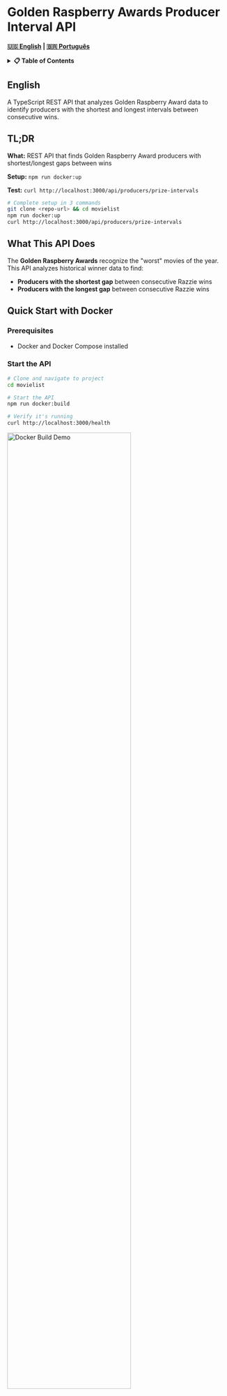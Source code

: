 # Golden Raspberry Awards Producer Interval API

**[🇺🇸 English](#english) | [🇧🇷 Português](#português)**

<details>
<summary><strong>📋 Table of Contents</strong></summary>

### 🇺🇸 English

- [TL;DR](#tldr)
- [What This API Does](#what-this-api-does)
- [Quick Start with Docker](#quick-start-with-docker)
- [API Endpoints](#api-endpoints)
- [Postman Collection](#postman-collection)
- [CSV Data Format](#csv-data-format)
- [Business Logic](#business-logic)
- [Technical Architecture](#technical-architecture)
- [Development](#development)
- [Testing](#testing)
- [Error Handling](#error-handling)
- [Health Monitoring](#health-monitoring)
- [Production Deployment](#production-deployment)
- [API Response Examples](#api-response-examples)
- [Troubleshooting](#troubleshooting)

### 🇧🇷 Português

- [TL;DR](#resumo)
- [O que Esta API Faz](#o-que-esta-api-faz)
- [Início Rápido com Docker](#início-rápido-com-docker)
- [Endpoints da API](#endpoints-da-api)
- [Coleção do Postman](#coleção-do-postman)
- [Formato dos Dados CSV](#formato-dos-dados-csv)
- [Lógica de Negócio](#lógica-de-negócio)
- [Arquitetura Técnica](#arquitetura-técnica)
- [Desenvolvimento](#desenvolvimento)
- [Testes](#testes)
- [Tratamento de Erros](#tratamento-de-erros)
- [Monitoramento de Saúde](#monitoramento-de-saúde)
- [Deploy em Produção](#deploy-em-produção)
- [Exemplos de Resposta da API](#exemplos-de-resposta-da-api)
- [Solução de Problemas](#solução-de-problemas)

</details>

## English

A TypeScript REST API that analyzes Golden Raspberry Award data to identify producers with the shortest and longest intervals between consecutive wins.

## TL;DR

**What:** REST API that finds Golden Raspberry Award producers with shortest/longest gaps between wins

**Setup:** `npm run docker:up`

**Test:** `curl http://localhost:3000/api/producers/prize-intervals`

```bash
# Complete setup in 3 commands
git clone <repo-url> && cd movielist
npm run docker:up
curl http://localhost:3000/api/producers/prize-intervals
```

## What This API Does

The **Golden Raspberry Awards** recognize the "worst" movies of the year. This API analyzes historical winner data to find:

- **Producers with the shortest gap** between consecutive Razzie wins
- **Producers with the longest gap** between consecutive Razzie wins

## Quick Start with Docker

### Prerequisites

- Docker and Docker Compose installed

### Start the API

```bash
# Clone and navigate to project
cd movielist

# Start the API
npm run docker:build

# Verify it's running
curl http://localhost:3000/health
```

<img src="docs/movielist-docker-build.gif" alt="Docker Build Demo" width="75%">

### Run Tests

```bash
# Run all tests in Docker
npm run docker:test

# View API logs
npm run docker:logs
```

<img src="docs/movielist-test.gif" alt="Docker test Demo" width="75%">

## API Endpoints

### Main Endpoint

#### `GET /api/producers/prize-intervals`

Returns producers with minimum and maximum intervals between consecutive wins.

**Example Request:**

```bash
curl http://localhost:3000/api/producers/prize-intervals
```

**Example Response:**

```json
{
  "min": [
    {
      "producer": "Joel Silver",
      "interval": 1,
      "previousWin": 1990,
      "followingWin": 1991
    }
  ],
  "max": [
    {
      "producer": "Matthew Vaughn",
      "interval": 13,
      "previousWin": 2002,
      "followingWin": 2015
    }
  ]
}
```

### Health & Debug Endpoints

#### `GET /health`

Health check endpoint for monitoring and load balancers.

```bash
curl http://localhost:3000/health
```

```json
{
  "message": "API is healthy",
  "status": "ready",
  "database": "SQLite in-memory database connected",
  "currentTime": "2025-06-03T15:30:45.123Z"
}
```

#### Debug Endpoints

- `GET /movies` - View all movies in database
- `GET /producers` - View all producers
- `GET /movie-producers` - View movie-producer relationships

### CSV Input Format

The API loads data from semicolon-separated CSV files:

```csv
year;title;studios;producers;winner
1980;Can't Stop the Music;Associated Film Distribution;Allan Carr;yes
1980;Cruising;Lorimar Productions, United Artists;Jerry Weintraub;
1981;Mommie Dearest;Paramount Pictures;Frank Yablans;yes
```

**Column Specifications:**

- **year**: 4-digit year (e.g., 1980)
- **title**: Movie title
- **studios**: Production studios
- **producers**: Producer names (multiple separated by `, ` or `and`)
- **winner**: `yes` for Razzie winner, empty for nominee only

## Architecture

### Technology Stack

- **Node.js + Express** with TypeScript
- **SQLite** in-memory database
- **Docker** containerization
- **Jest** testing framework
- **ESLint** for code quality

### Database Schema

```sql
-- Movies table
CREATE TABLE movies (
  id INTEGER PRIMARY KEY AUTOINCREMENT,
  year INTEGER NOT NULL,
  title TEXT NOT NULL,
  studios TEXT NOT NULL,
  winner BOOLEAN NOT NULL DEFAULT 0
);

-- Producers table
CREATE TABLE producers (
  id INTEGER PRIMARY KEY AUTOINCREMENT,
  name TEXT NOT NULL UNIQUE
)

-- Many-to-many relationship
CREATE TABLE movie_producers (
  id INTEGER PRIMARY KEY AUTOINCREMENT,
  movie_id INTEGER NOT NULL,
  producer_id INTEGER NOT NULL,
  FOREIGN KEY (movie_id) REFERENCES movies (id),
  FOREIGN KEY (producer_id) REFERENCES producers (id)
);
```

### Business Logic

1. **Data Loading**: CSV validation and import with error reporting
2. **Interval Calculation**: Groups producer wins and calculates consecutive gaps
3. **Min/Max Identification**: Finds minimum and maximum intervals
4. **Multiple Results**: Returns all producers tied for min/max intervals

## Development

### Local Development

```bash
# Install dependencies
npm install

# Run in development mode
npm run dev

# Run tests
npm test

# Lint code
npm run lint
```

<img src="docs/movielist-npm-run-dev.gif" alt="Docker dev Demo" width="75%">

### Docker Commands

```bash
# Start API
npm run docker:up

# Run tests
npm run docker:test

# Development with hot reload
npm run docker:dev

# Stop containers
npm run docker:down

# View logs
npm run docker:logs
```

### Project Structure

```
src/
├── controllers/         # HTTP request handlers
├── services/            # Business logic
├── db/                  # Database layer
├── routes/              # Express routes
├── middeware/           # Express middleware
├── types/               # TypeScript interfaces
├── schemas/             # Data validation
└── utils/               # Utilities

tests/
├── integration/         # API integration tests
└── utils/               # Test helpers

_collection/             # Postman API collection
data/                    # CSV datasets
docker-compose.yml       # Container orchestration
Dockerfile               # Production container
```

## Testing

### Test Datasets

- **`movielist.csv`**: Original Golden Raspberry Awards data
- **`movielist-multiple-wins.csv`**: Dataset with same-year multiple wins
- **`movielist-invalid.csv`**: Invalid data for validation testing

### Test Types

- **Integration Tests**: Full API endpoint testing
- **Data Validation**: CSV format and content validation
- **Error Scenarios**: Invalid data handling
- **Health Checks**: System status validation

### Running Tests

```bash
# All tests
npm test

# Verbose output
npm run test:verbose

# Coverage report
npm run test:coverage

# Integration tests only
npm run test:integration
```

### Successful Response Format

```typescript
interface ProducerIntervalResponse {
  min: ProducerInterval[];
  max: ProducerInterval[];
}

interface ProducerInterval {
  producer: string; // Producer name
  interval: number; // Years between wins
  previousWin: number; // Earlier win year
  followingWin: number; // Later win year
}
```

### Code Quality

- **100% TypeScript** coverage (no `any` types)
- **ESLint** enforcement
- **Comprehensive tests** required
- **Docker** for consistent environments
- **Prettier** for code formatting

### Development Workflow

1. Fork the repository
2. Create feature branch
3. Write tests for new functionality
4. Ensure all tests pass: `npm run docker:test`
5. Lint code: `npm run lint`
6. Submit pull request

## Postman Collection

A complete Postman collection is available for testing all API endpoints:

### Import Collection

1. **Download**: Collection file located at `_collection` folder
2. **Import**: Open Postman → Import → Select the collection file
3. **Environment**: Base url is already configured in the {{url}} variable

### Available Requests

The collection includes pre-configured requests for:

- **Main API**: `GET /api/producers/prize-intervals`
- **Health Check**: `GET /health` with response validation
- **Debug Endpoints**: All helper endpoints for data exploration

![Postman Collection Demo](docs/postman.png)

---

## Português

Uma API REST em TypeScript que analisa dados do Golden Raspberry Award para identificar produtores com os menores e maiores intervalos entre vitórias consecutivas.

## Resumo

**O que é:** API REST que encontra produtores do Golden Raspberry Award com menores/maiores intervalos entre vitórias

**Setup:** `npm run docker:up`

**Teste:** `curl http://localhost:3000/api/producers/prize-intervals`

```bash
# Setup completo em 3 comandos
git clone <repo-url> && cd movielist
npm run docker:up
curl http://localhost:3000/api/producers/prize-intervals
```

## O Que Esta API Faz

O **Golden Raspberry Awards** reconhece os "piores" filmes do ano. Esta API analisa dados históricos de vencedores para encontrar:

- **Produtores com o menor intervalo** entre vitórias consecutivas do Razzie
- **Produtores com o maior intervalo** entre vitórias consecutivas do Razzie

## Início Rápido com Docker

### Pré-requisitos

- Docker e Docker Compose instalados

### Iniciar a API

```bash
# Clone e navegue para o projeto
cd movielist

# Inicie a API
npm run docker:build

# Verifique se está funcionando
curl http://localhost:3000/health
```

<img src="docs/movielist-docker-build.gif" alt="Demo Docker Build" width="75%">

### Executar Testes

```bash
# Execute todos os testes no Docker
npm run docker:test

# Visualize logs da API
npm run docker:logs
```

<img src="docs/movielist-test.gif" alt="Demo Teste Docker" width="75%">

## Endpoints da API

### Endpoint Principal

#### `GET /api/producers/prize-intervals`

Retorna produtores com intervalos mínimos e máximos entre vitórias consecutivas.

**Exemplo de Requisição:**

```bash
curl http://localhost:3000/api/producers/prize-intervals
```

**Exemplo de Resposta:**

```json
{
  "min": [
    {
      "producer": "Joel Silver",
      "interval": 1,
      "previousWin": 1990,
      "followingWin": 1991
    }
  ],
  "max": [
    {
      "producer": "Matthew Vaughn",
      "interval": 13,
      "previousWin": 2002,
      "followingWin": 2015
    }
  ]
}
```

### Endpoints de Saúde e Debug

#### `GET /health`

Endpoint de verificação de saúde para monitoramento e load balancers.

```bash
curl http://localhost:3000/health
```

```json
{
  "message": "API is healthy",
  "status": "ready",
  "database": "SQLite in-memory database connected",
  "currentTime": "2025-06-03T15:30:45.123Z"
}
```

#### Endpoints de Debug

- `GET /movies` - Visualizar todos os filmes no banco de dados
- `GET /producers` - Visualizar todos os produtores
- `GET /movie-producers` - Visualizar relacionamentos filme-produtor

### Formato de Entrada CSV

A API carrega dados de arquivos CSV separados por ponto e vírgula:

```csv
year;title;studios;producers;winner
1980;Can't Stop the Music;Associated Film Distribution;Allan Carr;yes
1980;Cruising;Lorimar Productions, United Artists;Jerry Weintraub;
1981;Mommie Dearest;Paramount Pictures;Frank Yablans;yes
```

**Especificações das Colunas:**

- **year**: Ano com 4 dígitos (ex: 1980)
- **title**: Título do filme
- **studios**: Estúdios de produção
- **producers**: Nomes dos produtores (múltiplos separados por `, ` ou `and`)
- **winner**: `yes` para vencedor do Razzie, vazio para apenas indicado

## Arquitetura

### Stack Tecnológico

- **Node.js + Express** com TypeScript
- **SQLite** banco de dados em memória
- **Docker** containerização
- **Jest** framework de testes
- **ESLint** para qualidade de código

### Schema do Banco de Dados

```sql
-- Tabela de filmes
CREATE TABLE movies (
  id INTEGER PRIMARY KEY AUTOINCREMENT,
  year INTEGER NOT NULL,
  title TEXT NOT NULL,
  studios TEXT NOT NULL,
  winner BOOLEAN NOT NULL DEFAULT 0
);

-- Tabela de produtores
CREATE TABLE producers (
  id INTEGER PRIMARY KEY AUTOINCREMENT,
  name TEXT NOT NULL UNIQUE
)

-- Relacionamento muitos-para-muitos
CREATE TABLE movie_producers (
  id INTEGER PRIMARY KEY AUTOINCREMENT,
  movie_id INTEGER NOT NULL,
  producer_id INTEGER NOT NULL,
  FOREIGN KEY (movie_id) REFERENCES movies (id),
  FOREIGN KEY (producer_id) REFERENCES producers (id)
);
```

### Lógica de Negócio

1. **Carregamento de Dados**: Validação e importação de CSV com relatório de erros
2. **Cálculo de Intervalos**: Agrupa vitórias de produtores e calcula intervalos consecutivos
3. **Identificação Min/Max**: Encontra intervalos mínimos e máximos
4. **Múltiplos Resultados**: Retorna todos os produtores empatados em intervalos min/max

## Desenvolvimento

### Desenvolvimento Local

```bash
# Instalar dependências
npm install

# Executar em modo de desenvolvimento
npm run dev

# Executar testes
npm test

# Analisar código
npm run lint
```

<img src="docs/movielist-npm-run-dev.gif" alt="Demo npm run dev" width="75%">

### Comandos Docker

```bash
# Iniciar API
npm run docker:up

# Executar testes
npm run docker:test

# Desenvolvimento com hot reload
npm run docker:dev

# Parar containers
npm run docker:down

# Visualizar logs
npm run docker:logs
```

### Estrutura do Projeto

```
src/
├── controllers/         # Manipuladores de requisições HTTP
├── services/            # Lógica de negócio
├── db/                  # Camada de banco de dados
├── routes/              # Rotas do Express
├── middleware/          # Middleware do Express
├── types/               # Interfaces TypeScript
├── schemas/             # Validação de dados
└── utils/               # Utilitários

tests/
├── integration/         # Testes de integração da API
└── utils/               # Utilitários de teste

_collection/             # Coleção da API do Postman
data/                    # Datasets CSV
docker-compose.yml       # Orquestração de containers
Dockerfile               # Container de produção
```

## Testes

### Datasets de Teste

- **`movielist.csv`**: Dados originais do Golden Raspberry Awards
- **`movielist-multiple-wins.csv`**: Dataset com múltiplas vitórias no mesmo ano
- **`movielist-invalid.csv`**: Dados inválidos para teste de validação

### Tipos de Teste

- **Testes de Integração**: Teste completo dos endpoints da API
- **Validação de Dados**: Validação de formato e conteúdo CSV
- **Cenários de Erro**: Tratamento de dados inválidos
- **Verificações de Saúde**: Validação do status do sistema

### Executando Testes

```bash
# Todos os testes
npm test

# Saída detalhada
npm run test:verbose

# Relatório de cobertura
npm run test:coverage

# Apenas testes de integração
npm run test:integration
```

### Formato de Resposta de Sucesso

```typescript
interface ProducerIntervalResponse {
  min: ProducerInterval[];
  max: ProducerInterval[];
}

interface ProducerInterval {
  producer: string; // Nome do produtor
  interval: number; // Anos entre vitórias
  previousWin: number; // Ano da vitória anterior
  followingWin: number; // Ano da vitória seguinte
}
```

### Qualidade de Código

- **100% TypeScript** cobertura (sem tipos `any`)
- **ESLint** enforcement
- **Testes abrangentes** obrigatórios
- **Docker** para ambientes consistentes
- **Prettier** para formatação de código

### Fluxo de Desenvolvimento

1. Faça fork do repositório
2. Crie branch de feature
3. Escreva testes para nova funcionalidade
4. Garanta que todos os testes passem: `npm run docker:test`
5. Analise código: `npm run lint`
6. Submeta pull request

## Coleção do Postman

Uma coleção completa do Postman está disponível para testar todos os endpoints da API:

### Importar Coleção

1. **Download**: Arquivo da coleção localizado na pasta `_collection`
2. **Importar**: Abrir Postman → Import → Selecionar o arquivo da coleção
3. **Ambiente**: URL base já configurada na variável {{url}}

### Requisições Disponíveis

A coleção inclui requisições pré-configuradas para:

- **API Principal**: `GET /api/producers/prize-intervals`
- **Verificação de Saúde**: `GET /health` com validação de resposta
- **Endpoints de Debug**: Todos os endpoints auxiliares para exploração de dados

![Demo da Coleção Postman](docs/postman.png)
